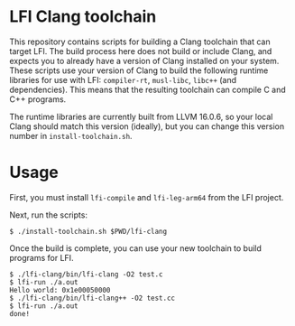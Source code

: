 # LFI Clang toolchain

This repository contains scripts for building a Clang toolchain that can target
LFI. The build process here does not build or include Clang, and expects you to
already have a version of Clang installed on your system. These scripts use
your version of Clang to build the following runtime libraries for use with
LFI: `compiler-rt`, `musl-libc`, `libc++` (and dependencies). This means that
the resulting toolchain can compile C and C++ programs.

The runtime libraries are currently built from LLVM 16.0.6, so your local Clang
should match this version (ideally), but you can change this version number in
`install-toolchain.sh`.

# Usage

First, you must install `lfi-compile` and `lfi-leg-arm64` from the LFI project.

Next, run the scripts:

```
$ ./install-toolchain.sh $PWD/lfi-clang
```

Once the build is complete, you can use your new toolchain to build programs
for LFI.

```
$ ./lfi-clang/bin/lfi-clang -O2 test.c
$ lfi-run ./a.out
Hello world: 0x1e00050000
$ ./lfi-clang/bin/lfi-clang++ -O2 test.cc
$ lfi-run ./a.out
done!
```
